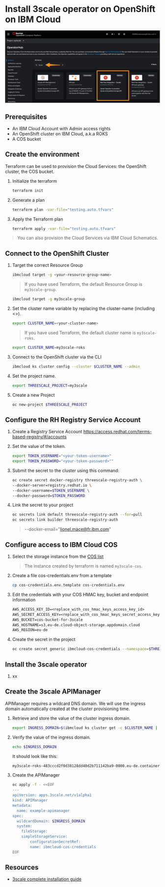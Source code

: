 # Install 3scale operator on OpenShift on IBM Cloud

![operator](images/operator-selection.png)

## Prerequisites

* An IBM Cloud Account with Admin access rights
* An OpenShift cluster on IBM Cloud, a.k.a ROKS
* A COS bucket

## Create the environment

Terraform can be used to provision the Cloud Services: the OpenShift cluster, the COS bucket.

1. Initialize the terraform

    ```sh
    terraform init
    ```

1. Generate a plan

    ```sh
    terraform plan -var-file="testing.auto.tfvars"
    ```

1. Apply the Terraform plan

    ```sh
    terraform apply -var-file="testing.auto.tfvars"
    ```

> You can also provision the Cloud Services via IBM Cloud Schematics.

## Connect to the OpenShift Cluster

1. Target the correct Resource Group

    ```sh
    ibmcloud target -g <your-resource-group-name>
    ```

    > If you have used Terraform, the default Resource Group is `my3scale-group`.

    ```sh
    ibmcloud target -g my3scale-group
    ```

1. Set the cluster name variable by replacing the cluster-name (including <>).

    ```sh
    export CLUSTER_NAME=<your-cluster-name>
    ```

    > If you have used Terraform, the default cluster name is `my3scale-roks`.

    ```sh
    export CLUSTER_NAME=my3scale-roks
    ```

1. Connect to the OpenShift cluster via the CLI

    ```sh
    ibmcloud ks cluster config --cluster $CLUSTER_NAME --admin
    ```

1. Set the project name.

    ```sh
    export THREESCALE_PROJECT=my3scale
    ```

1. Create a new Project

    ```sh
    oc new-project $THREESCALE_PROJECT
    ```

## Configure the RH Registry Service Account

1. Create a Registry Service Account https://access.redhat.com/terms-based-registry/#/accounts

1. Set the value of the token.

    ```sh
    export TOKEN_USERNAME="<your-token-username>"
    export TOKEN_PASSWORD="<your-token-password>""
    ```

1. Submit the secret to the cluster using this command:

    ```sh
    oc create secret docker-registry threescale-registry-auth \
    --docker-server=registry.redhat.io \
    --docker-username=$TOKEN_USERNAME \
    --docker-password=$TOKEN_PASSWORD
    ```

1. Link the secret to your project

    ```sh
    oc secrets link default threescale-registry-auth --for=pull
    oc secrets link builder threescale-registry-auth
    ```

    > --docker-email="lionel.mace@fr.ibm.com"

## Configure access to IBM Cloud COS

1. Select the storage instance from the [COS list](https://cloud.ibm.com/objectstorage)

    > The instance created by terraform is named `my3scale-cos`.

1. Create a file cos-credentials.env from a template

    ```sh
    cp cos-credentials.env.template cos-credentials.env
    ```

1. Edit the credentials with your COS HMAC key, bucket and endpoint information

    ```txt
    AWS_ACCESS_KEY_ID=<replace_with_cos_hmac_keys_access_key_id>
    AWS_SECRET_ACCESS_KEY=<replace_with_cos_hmac_keys_secret_access_key>
    AWS_BUCKET=cos-bucket-for-3scale
    AWS_HOSTNAME=s3.eu-de.cloud-object-storage.appdomain.cloud
    AWS_REGION=eu-de
    ```

1. Create the secret in the project

    ```sh
    oc create secret generic ibmcloud-cos-credentials --namespace=$THREESCALE_PROJECT --from-env-file=cos-credentials.env
    ```

## Install the 3scale operator

1. xx

## Create the 3scale APIManager

APIManager requires a wildcard DNS domain. We will use the ingress domain automatically created at the cluster provisioning time.

1. Retrieve and store the value of the cluster ingress domain.

    ```sh
    export INGRESS_DOMAIN=$(ibmcloud ks cluster get -c $CLUSTER_NAME | grep "Ingress Subdomain" | awk '{print tolower($3)}')
    ```

1. Verify the value of the ingress domain.

    ```sh
    echo $INGRESS_DOMAIN
    ```

    It should look like this:

    ```sh
    my3scale-roks-483cccd2f0d38128dd40d2b711142ba9-0000.eu-de.containers.appdomain.cloud
    ```

1. Create the APIManager

    ```sh
    oc apply -f - <<EOF
    ---
    apiVersion: apps.3scale.net/v1alpha1
    kind: APIManager
    metadata:
      name: example-apimanager
    spec:
      wildcardDomain: $INGRESS_DOMAIN
      system:
        fileStorage:
        simpleStorageService:
            configurationSecretRef:
            name: ibmcloud-cos-credentials
    EOF
    ```

## Resources

* [3scale complete installation guide](https://access.redhat.com/documentation/en-us/red_hat_3scale_api_management/2.13/html/installing_3scale/index)
